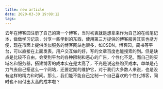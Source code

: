 ```yaml
---
title: new article
date: 2020-03-30 19:08:12
tags:
---
```


去年在博客园注册了自己的第一个博客，当时初衷就是想拿来作为自己的在线笔记本，做做学习记录，分享一些学到的东西，使用第三方提供的博客服务其实也挺方便，现在市面上提供类似服务的博客网站也很多，如CSDN，博客园，简书等平台，可以直接在上面发表，用户交互做的好，写的文章百度也能搜索的到。但是缺点是比较不自由，会受到平台的各种限制和恶心的广告，个性化不足。而自己购买域名和服务器，搭建博客的成本实在是太高了，不光是说这些购买成本，单单是花力气去自己搭这么一个网站，还要定期的维护它，对于我们大多数人来说，也是没有这样的精力和时间。那么，我们能不能自己定制一个自己喜欢的个性化博客，同时也不用付出太高的成本啦？
